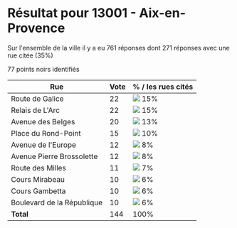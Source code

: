 # Résultat pour 13001 - Aix-en-Provence

Sur l'ensemble de la ville il y a eu 761 réponses dont 271 réponses avec une rue citée (35%)

77 points noirs identifiés

| Rue | Vote | % / les rues cités|
|-----|------|-------------------|
| Route de Galice | 22 | <img src="../../img/bar_15.gif" />&nbsp;15%|
| Relais de L'Arc | 22 | <img src="../../img/bar_15.gif" />&nbsp;15%|
| Avenue des Belges | 20 | <img src="../../img/bar_13.gif" />&nbsp;13%|
| Place du Rond-Point | 15 | <img src="../../img/bar_10.gif" />&nbsp;10%|
| Avenue de l'Europe | 12 | <img src="../../img/bar_8.gif" />&nbsp;8%|
| Avenue Pierre Brossolette | 12 | <img src="../../img/bar_8.gif" />&nbsp;8%|
| Route des Milles | 11 | <img src="../../img/bar_7.gif" />&nbsp;7%|
| Cours Mirabeau | 10 | <img src="../../img/bar_6.gif" />&nbsp;6%|
| Cours Gambetta | 10 | <img src="../../img/bar_6.gif" />&nbsp;6%|
| Boulevard de la République | 10 | <img src="../../img/bar_6.gif" />&nbsp;6%|
| **Total** | 144 | 100%|
